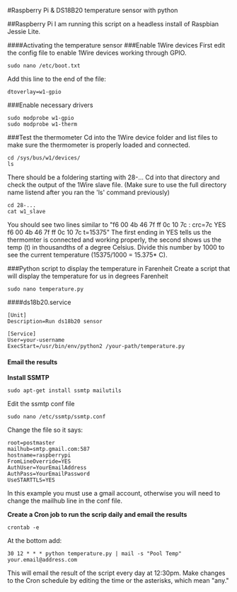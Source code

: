 #Raspberry Pi & DS18B20 temperature sensor with python


##Raspberry Pi
    I am running this script on a headless install of Raspbian Jessie Lite.

####Activating the temperature sensor
###Enable 1Wire devices
First edit the config file to enable 1Wire devices working through GPIO.

	sudo nano /etc/boot.txt
Add this line to the end of the file:

	dtoverlay=w1-gpio

###Enable necessary drivers

	sudo modprobe w1-gpio
	sudo modprobe w1-therm


###Test the thermometer
Cd into the 1Wire device folder and list files to make sure the thermometer is properly loaded and connected.

	cd /sys/bus/w1/devices/
	ls

There should be a foldering starting with 28-... Cd into that directory and check the output of the 1Wire slave file. (Make sure to use the full directory name listend after you ran the 'ls' command previously)

	cd 28-...
	cat w1_slave

You should see two lines similar to 
"f6 00 4b 46 7f ff 0c 10 7c : crc=7c YES
f6 00 4b 46 7f ff 0c 10 7c t=15375"
The first ending in YES tells us the thermomter is connected and working properly, the second shows us the temp (t) in thousandths of a degree Celsius. Divide this number by 1000 to see the current temperature (15375/1000 = 15.375* C). 


###Python script to display the temperature in Farenheit
Create a script that will display the temperature for us in degrees Farenheit

	sudo nano temperature.py



####ds18b20.service

	[Unit]
	Description=Run ds18b20 sensor

	[Service]
	User=your-username
	ExecStart=/usr/bin/env/python2 /your-path/temperature.py

#### Email the results
**Install SSMTP**

	sudo apt-get install ssmtp mailutils
Edit the ssmtp conf file
	
	sudo nano /etc/ssmtp/ssmtp.conf
Change the file so it says:
	
	root=postmaster
	mailhub=smtp.gmail.com:587
	hostname=raspberrypi
	FromLineOverride=YES
	AuthUser=YourEmailAddress
	AuthPass=YourEmailPassword
	UseSTARTTLS=YES

In this example you must use a gmail account, otherwise you will need to change the mailhub line in the conf file.


**Create a Cron job to run the scrip daily and email the results**


	crontab -e
At the bottom add: 
	
	30 12 * * * python temperature.py | mail -s "Pool Temp" your.email@address.com
This will email the result of the script every day at 12:30pm. Make changes to the Cron schedule by editing the time or the asterisks, which mean "any."


